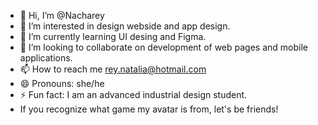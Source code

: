 - 👋 Hi, I’m @Nacharey
- 👀 I’m interested in design webside and app design.
- 🌱 I’m currently learning UI desing and Figma.
- 💞️ I’m looking to collaborate on development of web pages and mobile applications.
- 📫 How to reach me rey.natalia@hotmail.com
- 😄 Pronouns: she/he
- ⚡ Fun fact: I am an advanced industrial design student.
- If you recognize what game my avatar is from, let's be friends!

<!---
Nacharey/Nacharey is a ✨ special ✨ repository because its `README.md` (this file) appears on your GitHub profile.
You can click the Preview link to take a look at your changes.
--->
